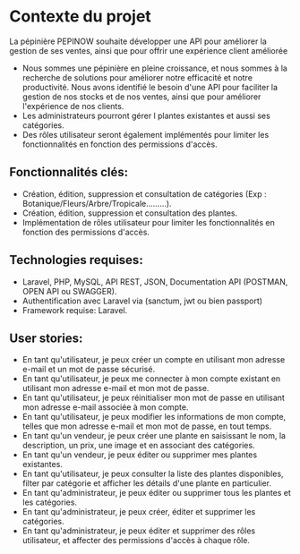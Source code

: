 
# Contexte du projet

La pépinière PEPINOW souhaite développer une API pour améliorer la gestion de ses ventes, ainsi que pour offrir une expérience client améliorée

- Nous sommes une pépinière en pleine croissance, et nous sommes à la recherche de solutions pour améliorer notre efficacité et notre productivité. Nous avons identifié le besoin d'une API pour faciliter la gestion de nos stocks et de nos ventes, ainsi que pour améliorer l'expérience de nos clients.
- Les administrateurs pourront gérer l plantes existantes et aussi ses catégories.
- Des rôles utilisateur seront également implémentés pour limiter les fonctionnalités en fonction des permissions d'accès.

## Fonctionnalités clés:

- Création, édition, suppression et consultation de catégories (Exp : Botanique/Fleurs/Arbre/Tropicale.........).
- Création, édition, suppression et consultation des plantes.
- Implémentation de rôles utilisateur pour limiter les fonctionnalités en fonction des permissions d'accès.

## Technologies requises:

- Laravel, PHP, MySQL, API REST, JSON, Documentation API (POSTMAN, OPEN API ou SWAGGER).
- Authentification avec Laravel via (sanctum, jwt ou bien passport)
- Framework requise: Laravel.

## User stories:

- En tant qu'utilisateur, je peux créer un compte en utilisant mon adresse e-mail et un mot de passe sécurisé.
- En tant qu'utilisateur, je peux me connecter à mon compte existant en utilisant mon adresse e-mail et mon mot de passe.
- En tant qu'utilisateur, je peux réinitialiser mon mot de passe en utilisant mon adresse e-mail associée à mon compte.
- En tant qu'utilisateur, je peux modifier les informations de mon compte, telles que mon adresse e-mail et mon mot de passe, en tout temps.
- En tant qu'un vendeur, je peux créer une plante en saisissant le nom, la description, un prix, une image et en associant des catégories.
- En tant qu'un vendeur, je peux éditer ou supprimer mes plantes existantes.
- En tant qu'utilisateur, je peux consulter la liste des plantes disponibles, filter par catégorie et afficher les détails d'une plante en particulier.
- En tant qu'administrateur, je peux éditer ou supprimer tous les plantes et les catégories.
- En tant qu'administrateur, je peux créer, éditer et supprimer les catégories.
- En tant qu'administrateur, je peux éditer et supprimer des rôles utilisateur, et affecter des permissions d'accès à chaque rôle.
